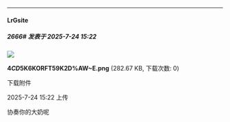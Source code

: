 ﻿
*****

####  LrGsite  
##### 2666#       发表于 2025-7-24 15:22

<img src="https://img.stage1st.com/forum/202507/24/152224ahfl33gap3kp4u03.png" referrerpolicy="no-referrer">

<strong>4$CD5$K6KORFT59K2D%AW~E.png</strong> (282.67 KB, 下载次数: 0)

下载附件

2025-7-24 15:22 上传

协奏你的大奶呢

